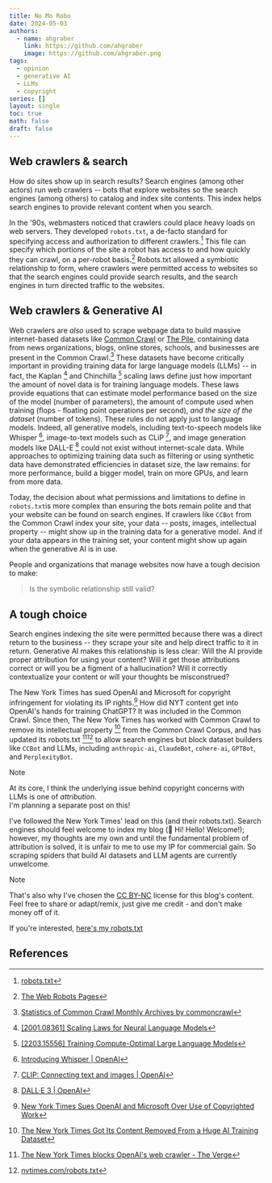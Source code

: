 ```yaml
---
title: No Mo Robo
date: 2024-05-03
authors:
  - name: ahgraber
    link: https://github.com/ahgraber
    image: https://github.com/ahgraber.png
tags:
  - opinion
  - generative AI
  - LLMs
  - copyright
series: []
layout: single
toc: true
math: false
draft: false
---
```


## Web crawlers & search

How do sites show up in search results? Search engines (among other actors) run web crawlers -- bots that explore websites so the search engines (among others) to catalog and index site contents. This index helps search engines to provide
relevant content when you search.

In the '90s, webmasters noticed that crawlers could place heavy loads on web servers. They developed `robots.txt`, a de-facto standard for specifying access and authorization to different crawlers.[^1] This file can specify which portions
of the site a robot has access to and how quickly they can crawl, on a per-robot basis.[^2] Robots.txt allowed a symbiotic relationship to form, where crawlers were permitted access to websites so that the search engines could provide
search results, and the search engines in turn directed traffic to the websites.

## Web crawlers & Generative AI

Web crawlers are _also_ used to scrape webpage data to build massive internet-based datasets like [Common Crawl](https://commoncrawl.org/) or [The Pile](https://pile.eleuther.ai/), containing data from news organizations, blogs, online
stores, schools, and businesses are present in the Common Crawl.[^3] These datasets have become critically important in providing training data for large language models (LLMs) -- in fact, the Kaplan [^4] and Chinchilla [^5] scaling laws
define just how important the amount of novel data is for training language models. These laws provide equations that can estimate model performance based on the size of the model (number of parameters), the amount of compute used when
training (flops - floating point operations per second), _and the size of the dataset_ (number of tokens). These rules do not apply just to language models. Indeed, all generative models, including text-to-speech models like Whisper [^6],
image-to-text models such as CLiP [^7], and image generation models like DALL-E [^8] could not exist without internet-scale data. While approaches to optimizing training data such as filtering or using synthetic data have demonstrated
efficiencies in dataset size, the law remains: for more performance, build a bigger model, train on more GPUs, and learn from more data.

Today, the decision about what permissions and limitations to define in `robots.txt`is more complex than ensuring the bots remain polite and that your website can be found on search engines. If crawlers like `CCBot` from the Common Crawl
index your site, your data -- posts, images, intellectual property -- might show up in the training data for a generative model. And if your data appears in the training set, your content might show up again when the generative AI is in
use.

People and organizations that manage websites now have a tough decision to make:

> Is the symbolic relationship still valid?

## A tough choice

Search engines indexing the site were permitted because there was a direct return to the business -- they scrape your site and help direct traffic to it in return. Generative AI makes this relationship is less clear: Will the AI provide
proper attribution for using your content? Will it get those attributions correct or will you be a figment of a hallucination? Will it correctly contextualize your content or will your thoughts be misconstrued?

The New York Times has sued OpenAI and Microsoft for copyright infringement for violating its IP rights.[^9] How did NYT content get into OpenAI's hands for training ChatGPT? It was included in the Common Crawl. Since then, The New York
Times has worked with Common Crawl to remove its intellectual property [^10] from the Common Crawl Corpus, and has updated its robots.txt [^11][^12] to allow search engines but block dataset builders like `CCBot` and LLMs, including
`anthropic-ai`, `ClaudeBot`, `cohere-ai`, `GPTBot`, and `PerplexityBot`.

> [!NOTE]
> At its core, I think the underlying issue behind copyright concerns with LLMs is one of _attribution_.\
> I'm planning a separate post on this!

I've followed the New York Times' lead on this (and their robots.txt). Search engines should feel welcome to index my blog (👋 Hi! Hello! Welcome!); however, my thoughts are my own and until the fundamental problem of attribution is
solved, it is unfair to me to use my IP for commercial gain. So scraping spiders that build AI datasets and LLM agents are currently unwelcome.

> [!NOTE]
> That's also why I've chosen the [CC BY-NC](https://creativecommons.org/licenses/by-nc/4.0/) license for this blog's content.\
> Feel free to share or adapt/remix, just give me credit - and don't make money off of it.

If you're interested, [here's my robots.txt](https://aimlbling-about.ninerealmlabs.com/robots.txt)

## References

[^1]: [robots.txt](https://en.wikipedia.org/wiki/Robots.txt)

[^2]: [The Web Robots Pages](https://www.robotstxt.org/)

[^3]: [Statistics of Common Crawl Monthly Archives by commoncrawl](https://commoncrawl.github.io/cc-crawl-statistics/plots/domains)

[^4]: [[2001.08361] Scaling Laws for Neural Language Models](https://arxiv.org/abs/2001.08361)

[^5]: [[2203.15556] Training Compute-Optimal Large Language Models](https://arxiv.org/abs/2203.15556)

[^6]: [Introducing Whisper | OpenAI](https://openai.com/index/whisper)

[^7]: [CLIP: Connecting text and images | OpenAI](https://openai.com/index/clip)

[^8]: [DALL·E 3 | OpenAI](https://openai.com/index/dall-e-3)

[^9]: [New York Times Sues OpenAI and Microsoft Over Use of Copyrighted Work](https://www.nytimes.com/2023/12/27/business/media/new-york-times-open-ai-microsoft-lawsuit.html)

[^10]: [The New York Times Got Its Content Removed From a Huge AI Training Dataset](https://www.businessinsider.com/new-york-times-content-removed-common-crawl-ai-training-dataset-2023-11)

[^11]: [The New York Times blocks OpenAI's web crawler - The Verge](https://www.theverge.com/2023/8/21/23840705/new-york-times-openai-web-crawler-ai-gpt)

[^12]: [nytimes.com/robots.txt](https://www.nytimes.com/robots.txt)
